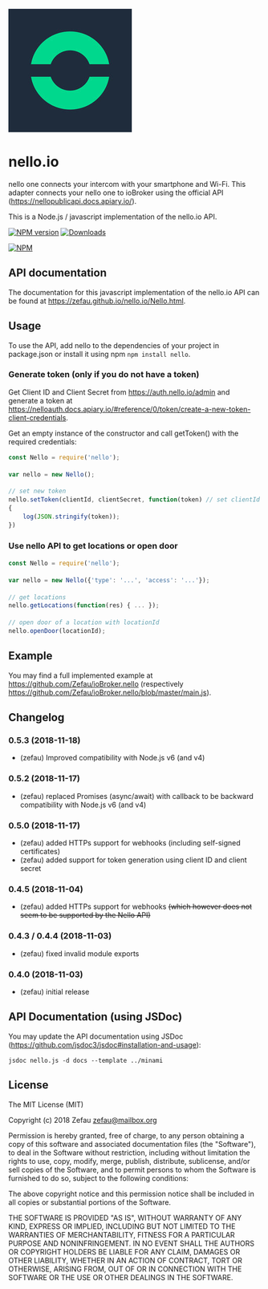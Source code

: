 ![Logo](nello.png)
# nello.io
nello one connects your intercom with your smartphone and Wi-Fi. This adapter connects your nello one to ioBroker using the official API (https://nellopublicapi.docs.apiary.io/).

This is a Node.js / javascript implementation of the nello.io API.

[![NPM version](http://img.shields.io/npm/v/nello.svg)](https://www.npmjs.com/package/nello)
[![Downloads](https://img.shields.io/npm/dm/nello.svg)](https://www.npmjs.com/package/nello)

[![NPM](https://nodei.co/npm/nello.png?downloads=true)](https://nodei.co/npm/nello/)


## API documentation
The documentation for this javascript implementation of the nello.io API can be found at https://zefau.github.io/nello.io/Nello.html.


## Usage
To use the API, add nello to the dependencies of your project in package.json or install it using npm
```npm install nello```.

### Generate token (only if you do not have a token)
Get Client ID and Client Secret from https://auth.nello.io/admin and generate a token at https://nelloauth.docs.apiary.io/#reference/0/token/create-a-new-token-client-credentials.

Get an empty instance of the constructor and call getToken() with the required credentials:

```js
const Nello = require('nello');

var nello = new Nello();

// set new token
nello.setToken(clientId, clientSecret, function(token) // set clientId and clientSecret according to your credentials
{
    log(JSON.stringify(token));
})
```

### Use nello API to get locations or open door
```js
const Nello = require('nello');

var nello = new Nello({'type': '...', 'access': '...'});

// get locations
nello.getLocations(function(res) { ... });

// open door of a location with locationId
nello.openDoor(locationId);
```


## Example
You may find a full implemented example at https://github.com/Zefau/ioBroker.nello (respectively https://github.com/Zefau/ioBroker.nello/blob/master/main.js).


## Changelog

### 0.5.3 (2018-11-18)
- (zefau) Improved compatibility with Node.js v6 (and v4)

### 0.5.2 (2018-11-17)
- (zefau) replaced Promises (async/await) with callback to be backward compatibility with Node.js v6 (and v4)

### 0.5.0 (2018-11-17)
- (zefau) added HTTPs support for webhooks (including self-signed certificates)
- (zefau) added support for token generation using client ID and client secret

### 0.4.5 (2018-11-04)
- (zefau) added HTTPs support for webhooks ~~(which however does not seem to be supported by the Nello API)~~

### 0.4.3 / 0.4.4 (2018-11-03)
- (zefau) fixed invalid module exports

### 0.4.0 (2018-11-03)
- (zefau) initial release


## API Documentation (using JSDoc)
You may update the API documentation using JSDoc (https://github.com/jsdoc3/jsdoc#installation-and-usage):
```
jsdoc nello.js -d docs --template ../minami
```


## License
The MIT License (MIT)

Copyright (c) 2018 Zefau <zefau@mailbox.org>

Permission is hereby granted, free of charge, to any person obtaining a copy
of this software and associated documentation files (the "Software"), to deal
in the Software without restriction, including without limitation the rights
to use, copy, modify, merge, publish, distribute, sublicense, and/or sell
copies of the Software, and to permit persons to whom the Software is
furnished to do so, subject to the following conditions:

The above copyright notice and this permission notice shall be included in
all copies or substantial portions of the Software.

THE SOFTWARE IS PROVIDED "AS IS", WITHOUT WARRANTY OF ANY KIND, EXPRESS OR
IMPLIED, INCLUDING BUT NOT LIMITED TO THE WARRANTIES OF MERCHANTABILITY,
FITNESS FOR A PARTICULAR PURPOSE AND NONINFRINGEMENT. IN NO EVENT SHALL THE
AUTHORS OR COPYRIGHT HOLDERS BE LIABLE FOR ANY CLAIM, DAMAGES OR OTHER
LIABILITY, WHETHER IN AN ACTION OF CONTRACT, TORT OR OTHERWISE, ARISING FROM,
OUT OF OR IN CONNECTION WITH THE SOFTWARE OR THE USE OR OTHER DEALINGS IN
THE SOFTWARE.
